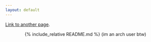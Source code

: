 ```yaml
---
layout: default
---
```

[Link to another page](./another-page.html).

<div align="center">

{% include_relative README.md %}
(im an arch user btw)
</div>
